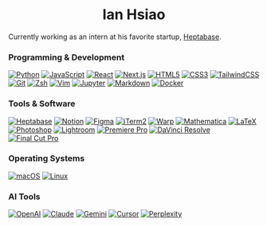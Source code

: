 <h1 align="center">Ian Hsiao</h1>

Currently working as an intern at his favorite startup, [Heptabase](https://www.heptabase.com/).


<h3 align="left">Programming & Development</h3>

[![Python](https://img.shields.io/badge/Python-3776AB?style=for-the-badge&logo=python&logoColor=white)](https://www.python.org/)
[![JavaScript](https://img.shields.io/badge/JavaScript-F7DF1E?style=for-the-badge&logo=javascript&logoColor=black)](https://developer.mozilla.org/en-US/docs/Web/JavaScript)
[![React](https://img.shields.io/badge/React-61DAFB?style=for-the-badge&logo=react&logoColor=black)](https://reactjs.org/)
[![Next.js](https://img.shields.io/badge/Next.js-FFFFFF?style=for-the-badge&logo=next.js&logoColor=black)](https://nextjs.org/)
[![HTML5](https://img.shields.io/badge/HTML5-FFFFFF?style=for-the-badge&logo=html5&logoColor=black)](https://developer.mozilla.org/en-US/docs/Web/HTML)
[![CSS3](https://img.shields.io/badge/CSS3-FFFFFF?style=for-the-badge&logo=css3&logoColor=black)](https://developer.mozilla.org/en-US/docs/Web/CSS)
[![TailwindCSS](https://img.shields.io/badge/Tailwind_CSS-FFFFFF?style=for-the-badge&logo=tailwind-css&logoColor=black)](https://tailwindcss.com/)
[![Git](https://img.shields.io/badge/Git-FFFFFF?style=for-the-badge&logo=git&logoColor=black)](https://git-scm.com/)
[![Zsh](https://img.shields.io/badge/Zsh-FFFFFF?style=for-the-badge&logo=gnu-bash&logoColor=black)](https://www.zsh.org/)
[![Vim](https://img.shields.io/badge/Vim-FFFFFF?style=for-the-badge&logo=vim&logoColor=black)](https://www.vim.org/)
[![Jupyter](https://img.shields.io/badge/Jupyter-FFFFFF?style=for-the-badge&logo=jupyter&logoColor=black)](https://jupyter.org/)
[![Markdown](https://img.shields.io/badge/Markdown-FFFFFF?style=for-the-badge&logo=markdown&logoColor=black)](https://www.markdownguide.org/)
[![Docker](https://img.shields.io/badge/Docker-FFFFFF?style=for-the-badge&logo=docker&logoColor=black)](https://www.docker.com/)

<h3 align="left">Tools & Software</h3>

[![Heptabase](https://img.shields.io/badge/Heptabase-000000?style=for-the-badge&logo=heptabase&logoColor=white)](https://heptabase.com/)
[![Notion](https://img.shields.io/badge/Notion-FFFFFF?style=for-the-badge&logo=notion&logoColor=black)](https://www.notion.so/)
[![Figma](https://img.shields.io/badge/Figma-FFFFFF?style=for-the-badge&logo=figma&logoColor=black)](https://www.figma.com/)
[![iTerm2](https://img.shields.io/badge/iTerm2-FFFFFF?style=for-the-badge&logo=iterm2&logoColor=black)](https://iterm2.com/)
[![Warp](https://img.shields.io/badge/Warp-FFFFFF?style=for-the-badge&logo=warp&logoColor=black)](https://www.warp.dev/)
[![Mathematica](https://img.shields.io/badge/Mathematica-FFFFFF?style=for-the-badge&logo=wolfram&logoColor=black)](https://www.wolfram.com/mathematica/)
[![LaTeX](https://img.shields.io/badge/LaTeX-FFFFFF?style=for-the-badge&logo=latex&logoColor=black)](https://www.latex-project.org/)
[![Photoshop](https://img.shields.io/badge/Photoshop-FFFFFF?style=for-the-badge&logo=adobe-photoshop&logoColor=black)](https://www.photoshop.com/)
[![Lightroom](https://img.shields.io/badge/Lightroom-FFFFFF?style=for-the-badge&logo=adobe-lightroom&logoColor=black)](https://www.adobe.com/products/photoshop-lightroom.html)
[![Premiere Pro](https://img.shields.io/badge/Premiere_Pro-FFFFFF?style=for-the-badge&logo=adobe-premiere-pro&logoColor=black)](https://www.adobe.com/products/premiere.html)
[![DaVinci Resolve](https://img.shields.io/badge/DaVinci_Resolve-FFFFFF?style=for-the-badge&logo=davinci-resolve&logoColor=black)](https://www.blackmagicdesign.com/products/davinciresolve/)
[![Final Cut Pro](https://img.shields.io/badge/Final_Cut_Pro-FFFFFF?style=for-the-badge&logo=apple&logoColor=black)](https://www.apple.com/final-cut-pro/)

<h3 align="left">Operating Systems</h3>

[![macOS](https://img.shields.io/badge/macOS-FFF?style=for-the-badge&logo=apple&logoColor=black)](https://www.apple.com/macos/)
[![Linux](https://img.shields.io/badge/Linux-FFFFFF?style=for-the-badge&logo=linux&logoColor=black)](https://www.linux.org/)

<h3 align="left">AI Tools</h3>

[![OpenAI](https://img.shields.io/badge/OpenAI-74aa9c?style=for-the-badge&logo=openai&logoColor=white)](https://openai.com/)
[![Claude](https://img.shields.io/badge/Claude-C8BFA9?style=for-the-badge&logo=anthropic&logoColor=black)](https://www.anthropic.com/claude)
[![Gemini](https://img.shields.io/badge/Gemini-4285F4?style=for-the-badge&logo=google&logoColor=white)](https://gemini.google.com/)
[![Cursor](https://img.shields.io/badge/Cursor-2E3439?style=for-the-badge&logo=cursor&logoColor=white)](https://cursor.sh/)
[![Perplexity](https://img.shields.io/badge/Perplexity-000000?style=for-the-badge&logo=perplexity&logoColor=white)](https://www.perplexity.ai/)

<!-- <p>&nbsp;<img align="center" src="https://github-readme-stats.vercel.app/api?username=madeyexz&show_icons=true&locale=en" alt="madeyexz" /></p>

<p align="left">
  <img src="https://komarev.com/ghpvc/?username=madeyexz&style=flat&color=0e75b6" alt="Profile Views" />
</p> -->
